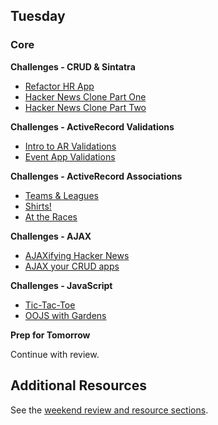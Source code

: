 ## Tuesday

### Core

**Challenges - CRUD & Sintatra**
- [Refactor HR App](../../../../hr-sinatra-refactor-challenge)
- [Hacker News Clone Part One](../../../../hacker-news-clone-part-1-challenge)
- [Hacker News Clone Part Two](../../../../hacker-news-clone-part-2-challenge)

**Challenges - ActiveRecord Validations**

- [Intro to AR Validations](../../../../active-record-intro-validations-challenge)
- [Event App Validations](../../../../ph2-p5-active-record-and-sinatra-propagating-validations-challenge)

**Challenges - ActiveRecord Associations**

- [Teams & Leagues](../../../../ar-teams-and-leagues-challenge)
- [Shirts!](../../../../active-record-associations-drill-shirts-challenge)
- [At the Races](../../../../active-record-associations-drill-at-the-races-challenge)

**Challenges - AJAX**

- [AJAXifying Hacker News](../../../../ajaxifying-hacker-news-challenge)
- [AJAX your CRUD apps](../../../../ajax-review-challenge)

**Challenges - JavaScript**

- [Tic-Tac-Toe](../../../../tic-tac-toe-challenge)
- [OOJS with Gardens](../../../../oojs-garden-challenge)

**Prep for Tomorrow**

Continue with review.

## Additional Resources

See the [weekend review and resource sections](../week-5/weekend.md).



